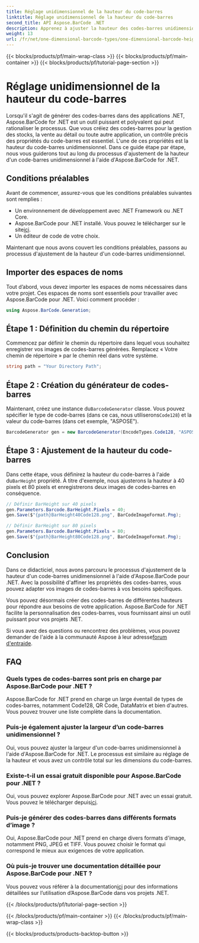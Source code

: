 ```yaml
---
title: Réglage unidimensionnel de la hauteur du code-barres
linktitle: Réglage unidimensionnel de la hauteur du code-barres
second_title: API Aspose.BarCode .NET
description: Apprenez à ajuster la hauteur des codes-barres unidimensionnels dans .NET avec Aspose.BarCode pour une personnalisation précise. Créez des codes-barres parfaits sans effort !
weight: 13
url: /fr/net/one-dimensional-barcode-types/one-dimensional-barcode-height-adjustment/
---
```


{{< blocks/products/pf/main-wrap-class >}}
{{< blocks/products/pf/main-container >}}
{{< blocks/products/pf/tutorial-page-section >}}

# Réglage unidimensionnel de la hauteur du code-barres


Lorsqu'il s'agit de générer des codes-barres dans des applications .NET, Aspose.BarCode for .NET est un outil puissant et polyvalent qui peut rationaliser le processus. Que vous créiez des codes-barres pour la gestion des stocks, la vente au détail ou toute autre application, un contrôle précis des propriétés du code-barres est essentiel. L'une de ces propriétés est la hauteur du code-barres unidimensionnel. Dans ce guide étape par étape, nous vous guiderons tout au long du processus d'ajustement de la hauteur d'un code-barres unidimensionnel à l'aide d'Aspose.BarCode for .NET.

## Conditions préalables

Avant de commencer, assurez-vous que les conditions préalables suivantes sont remplies :

- Un environnement de développement avec .NET Framework ou .NET Core.
-  Aspose.BarCode pour .NET installé. Vous pouvez le télécharger sur le site[ici](https://releases.aspose.com/barcode/net/).
- Un éditeur de code de votre choix.

Maintenant que nous avons couvert les conditions préalables, passons au processus d'ajustement de la hauteur d'un code-barres unidimensionnel.

## Importer des espaces de noms

Tout d’abord, vous devez importer les espaces de noms nécessaires dans votre projet. Ces espaces de noms sont essentiels pour travailler avec Aspose.BarCode pour .NET. Voici comment procéder :

```csharp
using Aspose.BarCode.Generation;
```

## Étape 1 : Définition du chemin du répertoire

Commencez par définir le chemin du répertoire dans lequel vous souhaitez enregistrer vos images de codes-barres générées. Remplacez « Votre chemin de répertoire » par le chemin réel dans votre système.

```csharp
string path = "Your Directory Path";
```

## Étape 2 : Création du générateur de codes-barres

 Maintenant, créez une instance du`BarcodeGenerator` classe. Vous pouvez spécifier le type de code-barres (dans ce cas, nous utiliserons`Code128`) et la valeur du code-barres (dans cet exemple, "ASPOSE").

```csharp
BarcodeGenerator gen = new BarcodeGenerator(EncodeTypes.Code128, "ASPOSE");
```

## Étape 3 : Ajustement de la hauteur du code-barres

 Dans cette étape, vous définirez la hauteur du code-barres à l'aide du`BarHeight` propriété. À titre d'exemple, nous ajusterons la hauteur à 40 pixels et 80 pixels et enregistrerons deux images de codes-barres en conséquence.

```csharp
// Définir BarHeight sur 40 pixels
gen.Parameters.Barcode.BarHeight.Pixels = 40;
gen.Save($"{path}BarHeight40Code128.png", BarCodeImageFormat.Png);

// Définir BarHeight sur 80 pixels
gen.Parameters.Barcode.BarHeight.Pixels = 80;
gen.Save($"{path}BarHeight80Code128.png", BarCodeImageFormat.Png);
```

## Conclusion

Dans ce didacticiel, nous avons parcouru le processus d'ajustement de la hauteur d'un code-barres unidimensionnel à l'aide d'Aspose.BarCode pour .NET. Avec la possibilité d'affiner les propriétés des codes-barres, vous pouvez adapter vos images de codes-barres à vos besoins spécifiques.

Vous pouvez désormais créer des codes-barres de différentes hauteurs pour répondre aux besoins de votre application. Aspose.BarCode for .NET facilite la personnalisation des codes-barres, vous fournissant ainsi un outil puissant pour vos projets .NET.

 Si vous avez des questions ou rencontrez des problèmes, vous pouvez demander de l'aide à la communauté Aspose à leur adresse[forum d'entraide](https://forum.aspose.com/c/barcode/13).

## FAQ

### Quels types de codes-barres sont pris en charge par Aspose.BarCode pour .NET ?
Aspose.BarCode for .NET prend en charge un large éventail de types de codes-barres, notamment Code128, QR Code, DataMatrix et bien d'autres. Vous pouvez trouver une liste complète dans la documentation.

### Puis-je également ajuster la largeur d’un code-barres unidimensionnel ?
Oui, vous pouvez ajuster la largeur d'un code-barres unidimensionnel à l'aide d'Aspose.BarCode for .NET. Le processus est similaire au réglage de la hauteur et vous avez un contrôle total sur les dimensions du code-barres.

### Existe-t-il un essai gratuit disponible pour Aspose.BarCode pour .NET ?
 Oui, vous pouvez explorer Aspose.BarCode pour .NET avec un essai gratuit. Vous pouvez le télécharger depuis[ici](https://releases.aspose.com/).

### Puis-je générer des codes-barres dans différents formats d’image ?
Oui, Aspose.BarCode pour .NET prend en charge divers formats d'image, notamment PNG, JPEG et TIFF. Vous pouvez choisir le format qui correspond le mieux aux exigences de votre application.

### Où puis-je trouver une documentation détaillée pour Aspose.BarCode pour .NET ?
 Vous pouvez vous référer à la documentation[ici](https://reference.aspose.com/barcode/net/) pour des informations détaillées sur l’utilisation d’Aspose.BarCode dans vos projets .NET.

{{< /blocks/products/pf/tutorial-page-section >}}

{{< /blocks/products/pf/main-container >}}
{{< /blocks/products/pf/main-wrap-class >}}

{{< blocks/products/products-backtop-button >}}
